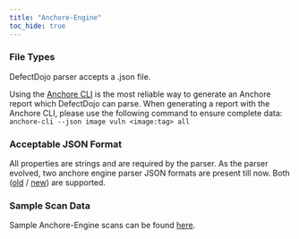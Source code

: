 ```yaml
---
title: "Anchore-Engine"
toc_hide: true
---
```


### File Types
DefectDojo parser accepts a .json file.

Using the [Anchore CLI](https://docs.anchore.com/current/docs/using/cli_usage/images/inspecting_image_content/) is the most reliable way to generate an Anchore report which DefectDojo can parse. When generating a report with the Anchore CLI, please use the following command to ensure complete data: `anchore-cli --json image vuln <image:tag> all`

### Acceptable JSON Format
All properties are strings and are required by the parser. As the parser evolved, two anchore engine parser JSON formats are present till now. Both ([old](https://github.com/DefectDojo/django-DefectDojo/tree/master/unittests/scans/anchore_engine/many_vulns.json) / [new](https://github.com/DefectDojo/django-DefectDojo/tree/master/unittests/scans/anchore_engine/new_format_issue_11552.json)) are supported.

### Sample Scan Data
Sample Anchore-Engine scans can be found [here](https://github.com/DefectDojo/django-DefectDojo/tree/master/unittests/scans/anchore_engine).